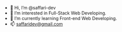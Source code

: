- 👋 Hi, I’m @saffari-dev
- 👀 I’m interested in Full-Stack Web Developing.
- 🌱 I’m currently learning Front-end Web Developing.
- 📫 saffaridev@gmail.com
